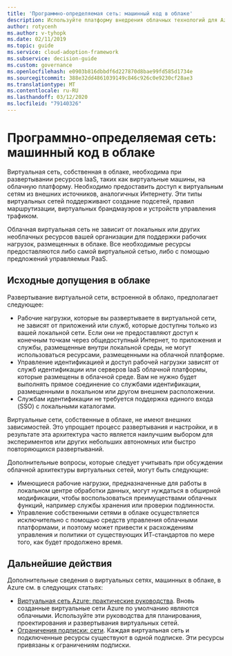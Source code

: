 ```yaml
---
title: 'Программно-определяемая сеть: машинный код в облаке'
description: Используйте платформу внедрения облачных технологий для Azure, чтобы узнать о виртуальных сетях, машинных в облаке, которые необходимы для развертывания виртуальных машин в облаке.
author: rotycenh
ms.author: v-tyhopk
ms.date: 02/11/2019
ms.topic: guide
ms.service: cloud-adoption-framework
ms.subservice: decision-guide
ms.custom: governance
ms.openlocfilehash: e0903b816dbbdf6d227870d8bae99fd585d1734e
ms.sourcegitcommit: 388e32dd4861039149c846c926c0e9230cf28ae3
ms.translationtype: MT
ms.contentlocale: ru-RU
ms.lasthandoff: 03/12/2020
ms.locfileid: "79140326"
---
```

# <a name="software-defined-networking-cloud-native"></a>Программно-определяемая сеть: машинный код в облаке

Виртуальная сеть, собственная в облаке, необходима при развертывании ресурсов IaaS, таких как виртуальные машины, на облачную платформу. Необходимо предоставить доступ к виртуальным сетям из внешних источников, аналогичных Интернету. Эти типы виртуальных сетей поддерживают создание подсетей, правил маршрутизации, виртуальных брандмауэров и устройств управления трафиком.

Облачная виртуальная сеть не зависит от локальных или других необлачных ресурсов вашей организации для поддержки рабочих нагрузок, размещенных в облаке. Все необходимые ресурсы предоставляются либо самой виртуальной сетью, либо с помощью предложений управляемых PaaS.

## <a name="cloud-native-assumptions"></a>Исходные допущения в облаке

Развертывание виртуальной сети, встроенной в облако, предполагает следующее:

- Рабочие нагрузки, которые вы развертываете в виртуальной сети, не зависят от приложений или служб, которые доступны только из вашей локальной сети. Если они не предоставляют доступ к конечным точкам через общедоступный Интернет, то приложения и службы, размещенные внутри локальной среды, не могут использоваться ресурсами, размещенными на облачной платформе.
- Управление идентификацией и доступ рабочей нагрузки зависят от служб идентификации или серверов IaaS облачной платформы, которые размещены в облачной среде. Вам не нужно будет выполнять прямое соединение со службами идентификации, размещенными в локальном или другом внешнем расположении.
- Службам идентификации не требуется поддержка единого входа (SSO) с локальными каталогами.

Виртуальные сети, собственные в облаке, не имеют внешних зависимостей. Это упрощает процесс развертывания и настройки, и в результате эта архитектура часто является наилучшим выбором для экспериментов или других небольших автономных или быстро повторяющихся развертываний.

Дополнительные вопросы, которые следует учитывать при обсуждении облачной архитектуры виртуальных сетей, могут быть следующие:

- Имеющиеся рабочие нагрузки, предназначенные для работы в локальном центре обработки данных, могут нуждаться в обширной модификации, чтобы воспользоваться преимуществами облачных функций, например службы хранения или проверки подлинности.
- Управление собственными сетями в облаке осуществляется исключительно с помощью средств управления облачными платформами, и поэтому может привести к расхождениям управления и политики от существующих ИТ-стандартов по мере того, как будет продолжено время.

## <a name="next-steps"></a>Дальнейшие действия

Дополнительные сведения о виртуальных сетях, машинных в облаке, в Azure см. в следующих статьях:

- [Виртуальная сеть Azure: практические руководства](https://docs.microsoft.com/azure/virtual-network/virtual-network-vnet-plan-design-arm). Вновь созданные виртуальные сети Azure по умолчанию являются облачными. Используйте эти руководства для планирования, проектирования и развертывания виртуальных сетей.
- [Ограничения подписки: сети](https://docs.microsoft.com/azure/azure-subscription-service-limits?toc=/azure/virtual-network/toc.json#networking-limits). Каждая виртуальная сеть и подключенные ресурсы существуют в одной подписке. Эти ресурсы привязаны к ограничениям подписки.
